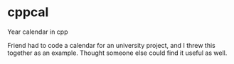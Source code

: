 # cppcal
Year calendar in cpp

Friend had to code a calendar for an university project, and I threw this together as an example. Thought someone else could find it useful as well.
